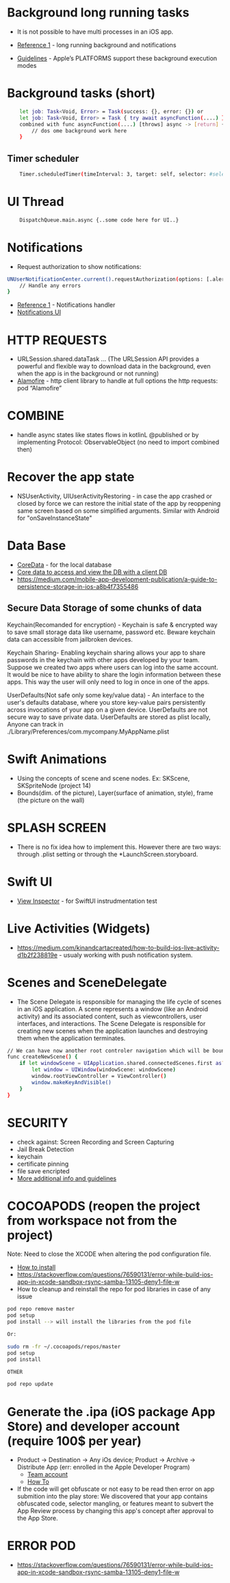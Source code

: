 #  Background long running tasks

- It is not possible to have multi processes in an iOS app.

- [Reference 1](https://janviarora.medium.com/what-long-running-tasks-can-ios-support-in-the-background-9089d1c0112f#:~:text=regular%20phone%20calls.-,Background%20fetch%3A,the%20app%20is%20not%20running.) - long running background and notifications
- [Guidelines](https://developer.apple.com/documentation/xcode/configuring-background-execution-modes) - Apple’s PLATFORMS support these background execution modes

# Background tasks (short)
```sh
    let job: Task<Void, Error> = Task(success: {}, error: {}) or 
    let job: Task<Void, Error> = Task { try await asyncFunction(....) }
    combined with func asyncFunction(....) [throws] async -> [return] {
        // dos ome background work here
    }
```
## Timer scheduler

```sh
    Timer.scheduledTimer(timeInterval: 3, target: self, selector: #selector(splashTimeOut(sender:)), userInfo: nil, repeats: false)
```

# UI Thread
```sh
    DispatchQueue.main.async {..some code here for UI..}
```

#  Notifications

- Request authorization to show notifications:

```sh
UNUserNotificationCenter.current().requestAuthorization(options: [.alert, .badge, .sound]) { granted, error in
    // Handle any errors
}
```
- [Reference 1](@https://janviarora.medium.com/what-long-running-tasks-can-ios-support-in-the-background-9089d1c0112f#:~:text=regular%20phone%20calls.-,Background%20fetch%3A,the%20app%20is%20not%20running.) - Notifications handler
- [Notifications UI](https://developer.apple.com/documentation/uikit/uilocalnotification)

# HTTP REQUESTS

- URLSession.shared.dataTask ... (The URLSession API provides a powerful and flexible way to download data in the background, even when the app is in the background or not running)
- [Alamofire](https://codewithchris.com/alamofire/) - http client library to handle at full options the http requests: pod “Alamofire”

# COMBINE

- handle async states like states flows in kotlinL @published or by implementing Protocol: ObservableObject (no need to import combined then)

# Recover the app state

- NSUserActivity, UIUserActivityRestoring - in case the app crashed or closed by force we can restore the initial state of the app
    by reoppening same screen based on some simplified arguments. Similar with Android for "onSaveInstanceState"

# Data Base

- [CoreData](https://developer.apple.com/documentation/coredata/) - for the local database
- [Core data to access and view the DB with a client DB](
https://stackoverflow.com/questions/10239634/how-can-i-check-what-is-stored-in-my-core-data-database)
- https://medium.com/mobile-app-development-publication/a-guide-to-persistence-storage-in-ios-a8b4f7355486

## Secure Data Storage of some chunks of data

Keychain(Recomanded for encryption) - Keychain is safe & encrypted way to save small storage data like username, password etc. Beware keychain data can accessible from jailbroken devices. 

Keychain Sharing- Enabling keychain sharing allows your app to share passwords in the keychain with other apps developed by your team. Suppose we created two apps where users can log into the same account. It would be nice to have ability to share the login information between these apps. This way the user will only need to log in once in one of the apps.

UserDefaults(Not safe only some key/value data) - An interface to the user's defaults database, where you store key-value pairs persistently across invocations of your app on a given device. UserDefaults are not secure way to save private data. UserDefaults are stored as plist locally, Anyone can track in ./Library/Preferences/com.mycompany.MyAppName.plist


# Swift Animations

- Using the concepts of scene and scene nodes. Ex: SKScene, SKSpriteNode (project 14)
- Bounds(dim. of the picture), Layer(surface of animation, style), frame (the picture on the wall)

# SPLASH SCREEN

- There is no fix idea how to implement this. However there are two ways: through .plist setting or through the *LaunchScreen.storyboard.

# Swift UI

- [View Inspector](https://github.com/nalexn/ViewInspector) - for SwiftUI instrudmentation test

# Live Activities (Widgets)

- https://medium.com/kinandcartacreated/how-to-build-ios-live-activity-d1b2f238819e - usualy working with push notification system.

# Scenes and SceneDelegate

- The Scene Delegate is responsible for managing the life cycle of scenes in an iOS application. A scene represents a window (like an Android activity) and its associated content, such as viewcontrollers, user interfaces, and interactions. The Scene Delegate is responsible for creating new scenes when the application launches and destroying them when the application terminates.


```sh
// We can have now another root controler navigation which will be bound to this new scene.
func createNewScene() {
    if let windowScene = UIApplication.shared.connectedScenes.first as? UIWindowScene {
        let window = UIWindow(windowScene: windowScene)
        window.rootViewController = ViewController()
        window.makeKeyAndVisible()
    }
}
```

# SECURITY

- check against: Screen Recording and Screen Capturing
- Jail Break Detection
- keychain
- certificate pinning
- file save encripted
- [More additional info and guidelines](https://pratap89singh.medium.com/ios-mobile-app-security-best-practices-for-ios-mobile-developers-a7e9375d40be)

# COCOAPODS (reopen the project from workspace not from the project)

Note: Need to close the XCODE when altering the pod configuration file.

- [How to install](https://stackoverflow.com/questions/20755044/how-do-i-install-cocoapods)
- https://stackoverflow.com/questions/76590131/error-while-build-ios-app-in-xcode-sandbox-rsync-samba-13105-deny1-file-w
- How to cleanup and reinstall the repo for pod libraries in case of any issue

```sh
pod repo remove master 
pod setup 
pod install --> will install the libraries from the pod file

Or: 

sudo rm -fr ~/.cocoapods/repos/master 
pod setup 
pod install

OTHER

pod repo update

```

# Generate the .ipa (iOS package App Store) and developer account (require 100$ per year)

- Product -> Destination -> Any iOs device; Product -> Archive -> Distribute App (err: enrolled in the Apple Developer Program)
    - [Team account](https://developer.apple.com/account)
    - [How To](https://developer-docs.citrix.com/en-us/mobile-application-integration/mam-sdk-for-ios-and-ipads/generating-an-ipa.html)
- If the code will get obfuscate or not easy to be read then error on app submition into the play store: We discovered that your app contains obfuscated code, selector mangling, or features meant to subvert the App Review process by changing this app's concept after approval to the App Store.

# ERROR POD

- https://stackoverflow.com/questions/76590131/error-while-build-ios-app-in-xcode-sandbox-rsync-samba-13105-deny1-file-w
